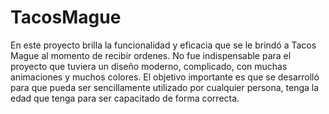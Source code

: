 # TacosMague
En este proyecto brilla la funcionalidad y eficacia que se le brindó a Tacos Mague al momento de recibir ordenes.
No fue indispensable para el proyecto que tuviera un diseño moderno, complicado, con muchas animaciones y muchos colores.
El objetivo importante es que se desarrolló para que pueda ser sencillamente utilizado por cualquier persona, tenga la edad que tenga para ser capacitado de forma correcta.
